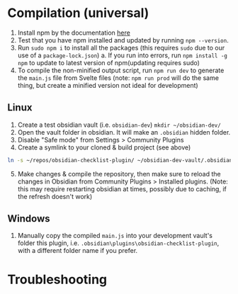 
# Compilation (universal)
1. Install npm by the documentation [here](https://docs.npmjs.com/downloading-and-installing-node-js-and-npm)
2. Test that you have npm installed and updated by running `npm --version`. 
3. Run `sudo npm i` to install all the packages (this requires `sudo` due to our use of a `package-lock.json`)
    a. If you run into errors, run `npm install -g npm` to update to latest version of npm(updating requires sudo)
4. To compile the non-minified output script, run `npm run dev` to generate the `main.js` file from Svelte files (note: `npm run prod` will do the same thing, but create a minified version not ideal for development)

## Linux
1. Create a test obsidian vault (i.e. `obsidian-dev`)
`mkdir ~/obsidian-dev/`
2. Open the vault folder in obsidian. It will make an `.obsidian` hidden folder.
3. Disable "Safe mode" from Settings > Community Plugins
4. Create a symlink to your cloned & build project (see above)
```bash
ln -s ~/repos/obsidian-checklist-plugin/ ~/obsidian-dev-vault/.obsidian/plugins/obsidian-checklist-plugin
```
5. Make changes & compile the repository, then make sure to reload the changes in Obsidian from Community Plugins > Installed plugins. (Note: this may require restarting obsidian at times, possibly due to caching, if the refresh doesn't work)

## Windows
1. Manually copy the compiled `main.js` into your development vault's folder this plugin, i.e. `.obsidian\plugins\obsidian-checklist-plugin`, with a different folder name if you prefer.


# Troubleshooting
